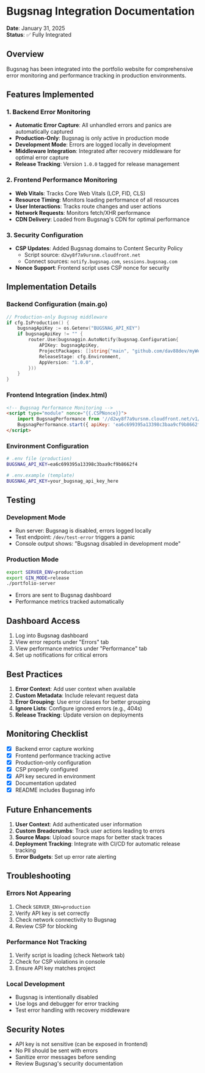 # Bugsnag Integration Documentation

**Date**: January 31, 2025  
**Status**: ✅ Fully Integrated

## Overview

Bugsnag has been integrated into the portfolio website for comprehensive error monitoring and performance tracking in production environments.

## Features Implemented

### 1. Backend Error Monitoring
- **Automatic Error Capture**: All unhandled errors and panics are automatically captured
- **Production-Only**: Bugsnag is only active in production mode
- **Development Mode**: Errors are logged locally in development
- **Middleware Integration**: Integrated after recovery middleware for optimal error capture
- **Release Tracking**: Version `1.0.0` tagged for release management

### 2. Frontend Performance Monitoring
- **Web Vitals**: Tracks Core Web Vitals (LCP, FID, CLS)
- **Resource Timing**: Monitors loading performance of all resources
- **User Interactions**: Tracks route changes and user actions
- **Network Requests**: Monitors fetch/XHR performance
- **CDN Delivery**: Loaded from Bugsnag's CDN for optimal performance

### 3. Security Configuration
- **CSP Updates**: Added Bugsnag domains to Content Security Policy
  - Script source: `d2wy8f7a9ursnm.cloudfront.net`
  - Connect sources: `notify.bugsnag.com`, `sessions.bugsnag.com`
- **Nonce Support**: Frontend script uses CSP nonce for security

## Implementation Details

### Backend Configuration (main.go)
```go
// Production-only Bugsnag middleware
if cfg.IsProduction() {
    bugsnagApiKey := os.Getenv("BUGSNAG_API_KEY")
    if bugsnagApiKey != "" {
        router.Use(bugsnaggin.AutoNotify(bugsnag.Configuration{
            APIKey: bugsnagApiKey,
            ProjectPackages: []string{"main", "github.com/dav88dev/myWebsite-go"},
            ReleaseStage: cfg.Environment,
            AppVersion: "1.0.0",
        }))
    }
}
```

### Frontend Integration (index.html)
```html
<!-- Bugsnag Performance Monitoring -->
<script type="module" nonce="{{.CSPNonce}}">
    import BugsnagPerformance from '//d2wy8f7a9ursnm.cloudfront.net/v1/bugsnag-performance.min.js'
    BugsnagPerformance.start({ apiKey: 'ea6c699395a13398c3baa9cf9b8662f4' })
</script>
```

### Environment Configuration
```bash
# .env file (production)
BUGSNAG_API_KEY=ea6c699395a13398c3baa9cf9b8662f4

# .env.example (template)
BUGSNAG_API_KEY=your_bugsnag_api_key_here
```

## Testing

### Development Mode
- Run server: Bugsnag is disabled, errors logged locally
- Test endpoint: `/dev/test-error` triggers a panic
- Console output shows: "Bugsnag disabled in development mode"

### Production Mode
```bash
export SERVER_ENV=production
export GIN_MODE=release
./portfolio-server
```
- Errors are sent to Bugsnag dashboard
- Performance metrics tracked automatically

## Dashboard Access

1. Log into Bugsnag dashboard
2. View error reports under "Errors" tab
3. View performance metrics under "Performance" tab
4. Set up notifications for critical errors

## Best Practices

1. **Error Context**: Add user context when available
2. **Custom Metadata**: Include relevant request data
3. **Error Grouping**: Use error classes for better grouping
4. **Ignore Lists**: Configure ignored errors (e.g., 404s)
5. **Release Tracking**: Update version on deployments

## Monitoring Checklist

- [x] Backend error capture working
- [x] Frontend performance tracking active
- [x] Production-only configuration
- [x] CSP properly configured
- [x] API key secured in environment
- [x] Documentation updated
- [x] README includes Bugsnag info

## Future Enhancements

1. **User Context**: Add authenticated user information
2. **Custom Breadcrumbs**: Track user actions leading to errors
3. **Source Maps**: Upload source maps for better stack traces
4. **Deployment Tracking**: Integrate with CI/CD for automatic release tracking
5. **Error Budgets**: Set up error rate alerting

## Troubleshooting

### Errors Not Appearing
1. Check `SERVER_ENV=production`
2. Verify API key is set correctly
3. Check network connectivity to Bugsnag
4. Review CSP for blocking

### Performance Not Tracking
1. Verify script is loading (check Network tab)
2. Check for CSP violations in console
3. Ensure API key matches project

### Local Development
- Bugsnag is intentionally disabled
- Use logs and debugger for error tracking
- Test error handling with recovery middleware

## Security Notes

- API key is not sensitive (can be exposed in frontend)
- No PII should be sent with errors
- Sanitize error messages before sending
- Review Bugsnag's security documentation